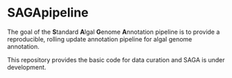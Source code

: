 # SAGApipeline

The goal of the **S**tandard **A**lgal **G**enome **A**nnotation pipeline is to provide a reproducible, rolling update annotation pipeline for algal genome annotation.

This repository provides the basic code for data curation and SAGA is under development.

